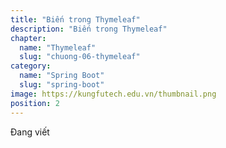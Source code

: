 ```yaml
---
title: "Biến trong Thymeleaf"
description: "Biến trong Thymeleaf"
chapter:
  name: "Thymeleaf"
  slug: "chuong-06-thymeleaf"
category:
  name: "Spring Boot"
  slug: "spring-boot"
image: https://kungfutech.edu.vn/thumbnail.png
position: 2
---
```


Đang viết
